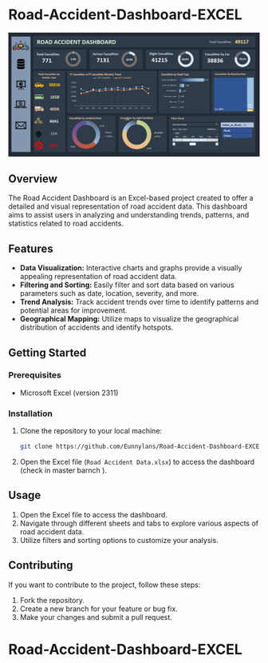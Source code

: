 # Road-Accident-Dashboard-EXCEL
![Road Accident Dashboard](https://github.com/vn33/Road-Accident-Dashboard-EXCEL/blob/master/dashboard.jpg)
## Overview

The Road Accident Dashboard is an Excel-based project created to offer a detailed and visual representation of road accident data. This dashboard aims to assist users in analyzing and understanding trends, patterns, and statistics related to road accidents.

## Features

- **Data Visualization:** Interactive charts and graphs provide a visually appealing representation of road accident data.
- **Filtering and Sorting:** Easily filter and sort data based on various parameters such as date, location, severity, and more.
- **Trend Analysis:** Track accident trends over time to identify patterns and potential areas for improvement.
- **Geographical Mapping:** Utilize maps to visualize the geographical distribution of accidents and identify hotspots.

## Getting Started

### Prerequisites

- Microsoft Excel (version 2311)

### Installation

1. Clone the repository to your local machine:

    ```bash
    git clone https://github.com/Eunnylans/Road-Accident-Dashboard-EXCEL.git
    ```

2. Open the Excel file (`Road Accident Data.xlsx`) to access the dashboard (check in master barnch ).

## Usage

1. Open the Excel file to access the dashboard.
2. Navigate through different sheets and tabs to explore various aspects of road accident data.
3. Utilize filters and sorting options to customize your analysis.

## Contributing

If you want to contribute to the project, follow these steps:

1. Fork the repository.
2. Create a new branch for your feature or bug fix.
3. Make your changes and submit a pull request.

# Road-Accident-Dashboard-EXCEL
